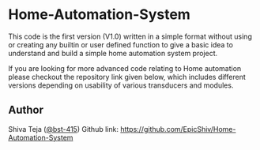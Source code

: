 # Home-Automation-System
This code is the first version (V1.0) written in a simple format without using or creating any builtin or user defined function to give a basic idea to understand and build a simple home automation system project.

If you are looking for more advanced code relating to Home automation please checkout the repository link given below, which includes different versions depending on usability of various transducers and modules.

## Author
Shiva Teja ([@bst-415](https://github.com/EpicShiv))
Github link: https://github.com/EpicShiv/Home-Automation-System
